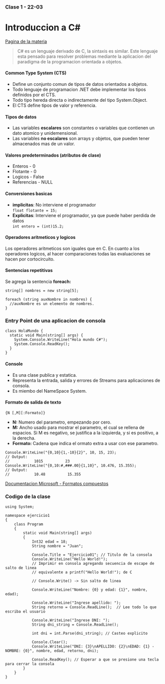 ### Clase 1 - 22-03
# Introduccion a C#

[Pagina de la materia](https://codeutnfra.github.io/programacion_2_laboratorio_2_apuntes/)

> C# es un lenguaje derivado de C, la sintaxis es similar. Este lenguaje esta  pensado para resolver problemas mediante la aplicacion del paradigma de la   programacion orientada a objetos.

#### Common Type System (CTS)
* Define un conjunto comun de tipos de datos orientados a objetos.
* Todo lenguaje de programacion .NET debe implementar los tipos definidos por el CTS.
* Todo tipo hereda directa o indirectamente del tipo System.Object.
* El CTS define tipos de valor y referencia.

#### Tipos de datos
* Las variables **escalares** son constantes o variables que contienen un dato atomico y unidemensional.
* Las variables **no escalares** son arrays y objetos, que pueden tener almacenados mas de un valor.

#### Valores predeterminados (atributos de clase)
* Enteros - 0
* Flotante - 0
* Logicos - False
* Referencias - NULL

#### Conversiones basicas
* **implicitas**: No interviene el programador  
`float flotante = 15;`
* **Explicitas**: Interviene el programador, ya que puede haber perdida de datos  
`int entero = (int)15.2;`

#### Operadores aritmeticos y logicos
Los operadores aritmeticos son iguales que en C. En cuanto a los operadores logicos, al hacer comparaciones todas las evaluaciones se hacen por cortocircuito.

#### Sentencias repetitivas
Se agrega la sentencia **foreach:**  
```
string[] nombres = new string[5];

foreach (string auxNombre in nombres) {
  //auxNombre es un elemento de nombres.
}
```

### Entry Point de una aplicacion de consola

```
class HolaMundo {
  static void Main(string[] args) {
    System.Console.WriteLine("Hola mundo C#");
    System.Console.ReadKey();
  }
}
```

#### Console

* Es una clase publica y estatica.
* Representa la entrada, salida y errores de Streams para aplicaciones de consola.
* Es miembo del NameSpace System.

#### Formato de salida de texto

`{N [,M][:Formato]}`

* **N:** Numero del parametro, empezando por cero.
* **M:** Ancho usado para mostrar el parametro, el cual se rellena de espacios. Si M es negativo, se justifica a la izquierda, y si es positivo, a la derecha.
* **Formato:** Cadena que indica el ormato extra a usar con ese parametro.

```
Console.WriteLine("{0,10}{1,-10}{2}", 10, 15, 23);
// Output:
//           1015          23
Console.WriteLine("{0,10:#,###.00}{1,10}", 10.476, 15.355);
// Output:
//           10.48          15.355
```
[Documentacion Microsoft - Formatos compuestos](https://docs.microsoft.com/es-es/dotnet/standard/base-types/composite-formatting)

### Codigo de la clase
```
using System;

namespace ejercicio1
{
    class Program
    {
        static void Main(string[] args)
        {
            Int32 edad = 18;
            String nombre = "Juan";

            Console.Title = "Ejercicio01"; // Titulo de la consola
            Console.WriteLine("Hello World!");
            // Imprimir en consola agregando secuencia de escape de salto de linea
            // equivalente a printf("Hello World!"); de C

            // Console.Write() -> Sin salto de linea

            Console.WriteLine("Nombre: {0} y edad: {1}", nombre, edad);

            Console.WriteLine("Ingrese apellido: ");
            String retorno = Console.ReadLine();  // Lee todo lo que escriba el usuario

            Console.WriteLine("Ingrese DNI: ");
            String dni_string = Console.ReadLine();

            int dni = int.Parse(dni_string); // Casteo explicito

            Console.Clear();
            Console.WriteLine("DNI: {3}\nAPELLIDO: {2}\nEDAD: {1} - NOMBRE: {0}", nombre, edad, retorno, dni);

            Console.ReadKey(); // Esperar a que se presione una tecla para cerrar la consola
        }
    }
}
```
